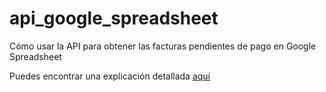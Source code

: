 # api_google_spreadsheet
Cómo usar la API para obtener las facturas pendientes de pago en Google Spreadsheet


Puedes encontrar una explicación detallada <a href="http://ayuda.clay.cl/obligaciones-por-pagar-y-por-cobrar/tus-facturas-de-compra-en-google-spreadsheet-como-usar-la-api-de-clay">aquí</a>
